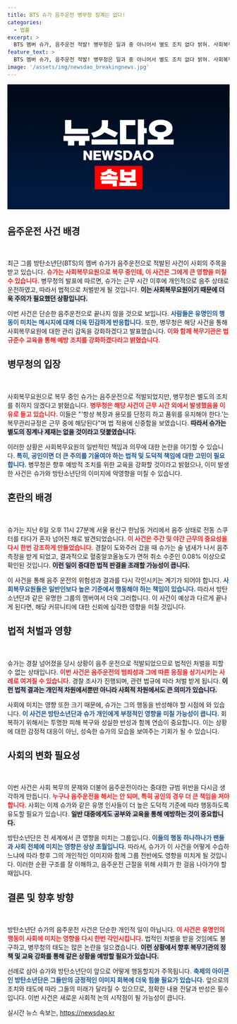 ```yaml
---
title: BTS 슈가 음주운전 병무청 징계는 없다!
categories:
  - 법률
excerpt: >
  BTS 멤버 슈가, 음주운전 적발! 병무청은 일과 중 아니어서 별도 조치 없다 밝혀. 사회복무요원 관리 강화 예고, 슈가의 향후 처벌은 어떻게 될까? 클릭하고 자세한 이야기를 확인하세요!
feature_text: >
  BTS 멤버 슈가, 음주운전 적발! 병무청은 일과 중 아니어서 별도 조치 없다 밝혀. 사회복무요원 관리 강화 예고, 슈가의 향후 처벌은 어떻게 될까? 클릭하고 자세한 이야기를 확인하세요!
image: '/assets/img/newsdao_breakingnews.jpg'
---
```


<p><img src="/assets/img/newsdao_breakingnews.jpg" alt="pcversion 속보" /></p>

<h2 data-ke-size="size26">음주운전 사건 배경</h2>

<p data-ke-size="size16">&nbsp;</p>

<p>최근 그룹 방탄소년단(BTS)의 멤버 슈가가 음주운전으로 적발된 사건이 사회의 주목을 받고 있습니다. <b><span style="color: #ee2323;">슈가는 사회복무요원으로 복무 중인데, 이 사건은 그에게 큰 영향을 미칠 수 있습니다.</span></b> 병무청의 발표에 따르면, 슈가는 근무 시간 이후에 개인적으로 음주 상태로 운전하였고, 따라서 법적으로 처벌받게 될 것입니다. <b><span style="background-color: #21538527;">이는 사회복무요원이기 때문에 더욱 주의가 필요했던 상황입니다.</span></b> </p>

<p>이번 사건은 단순한 음주운전으로 끝나지 않을 것으로 보입니다. <b><span style="color: #1a5490;">사람들은 유명인의 행동이 미치는 메시지에 대해 더욱 민감하게 반응합니다.</span></b> 또한, 병무청은 해당 사건을 통해 사회복무요원에 대한 관리 감독을 강화하겠다고 발표했습니다. <b><span style="color: #ee2323;">이와 함께 복무기관은 법규준수 교육을 통해 예방 조치를 강화하겠다라고 밝혔습니다.</span></b></p>

<h2 data-ke-size="size26">병무청의 입장</h2>

<p data-ke-size="size16">&nbsp;</p>

<p>사회복무요원으로 복무 중인 슈가는 음주운전으로 적발되었지만, 병무청은 별도의 조치를 취하지 않겠다고 밝혔습니다. <b><span style="color: #ee2323;">병무청은 해당 사건이 근무 시간 외에서 발생했음을 이유로 들고 있습니다.</span></b> 이들은 "'항상 복장과 용모를 단정히 하고 품위를 유지해야 한다.'는 복무관리규정은 근무 중에 해당된다"며 법 적용에 신중함을 보였습니다. <b><span style="background-color: #21538527;">따라서 슈가는 별도의 징계나 제재는 없을 것이라고 덧붙였습니다.</span></b> </p>

<p>이러한 상황은 사회복무요원의 일반적인 책임과 의무에 대한 논란을 야기할 수 있습니다. <b><span style="color: #1a5490;">특히, 공인이면 더 큰 주의를 기울여야 하는 법적 및 도덕적 책임에 대한 고민이 필요합니다.</span></b> 병무청은 향후 예방적 조치를 위한 교육을 강화할 것이라고 밝혔으나, 이미 발생한 사건은 슈가와 방탄소년단의 이미지에 악영향을 미칠 수 있습니다.</p>

<h2 data-ke-size="size26">혼란의 배경</h2>

<p data-ke-size="size16">&nbsp;</p>

<p>슈가는 지난 6일 오후 11시 27분께 서울 용산구 한남동 거리에서 음주 상태로 전동 스쿠터를 타다가 혼자 넘어진 채로 발견되었습니다. <b><span style="color: #ee2323;">이 사건은 주간 및 야간 근무의 중요성을 다시 한번 강조하게 만들었습니다.</span></b> 경찰이 도와주러 갔을 때 슈가는 술 냄새가 나서 음주 측정을 받게 되었고, 결과적으로 혈중알코올농도가 면허 취소 수준인 0.08% 이상으로 확인된 것입니다. <b><span style="background-color: #21538527;">이런 일이 중대한 법적 판결을 초래할 가능성이 큽니다.</span></b> </p>

<p>이 사건을 통해 음주 운전의 위험성과 결과를 다시 각인시키는 계기가 되어야 합니다. <b><span style="color: #1a5490;">사회복무요원들은 일반인보다 높은 기준에서 행동해야 하는 책임이 있습니다.</span></b> 따라서 방탄소년단과 같은 유명한 그룹의 멤버여서 더욱 그러합니다. 이 사건이 예상과 다르게 끝나게 된다면, 해당 커뮤니티에 대한 신뢰에 심각한 영향을 미칠 것입니다.</p>

<h2 data-ke-size="size26">법적 처벌과 영향</h2>

<p data-ke-size="size16">&nbsp;</p>

<p>슈가는 경찰 넘어졌을 당시 상황이 음주 운전으로 적발되었으므로 법적인 처벌을 피할 수 없는 상태입니다. <b><span style="color: #ee2323;">이번 사건은 음주운전의 범죄성과 그에 따른 응징을 상기시키는 사례로 여겨질 수 있습니다.</span></b> 경찰 조사가 진행되며, 관련 법규에 따라 처벌 받게 됩니다. <b><span style="background-color: #21538527;">이런 법적 결과는 개인적 차원에서뿐만 아니라 사회적 차원에서도 큰 의미가 있습니다.</span></b> </p>

<p>사회에 미치는 영향 또한 크기 때문에, 슈가는 그의 행동을 반성해야 할 시점에 와 있습니다. <b><span style="color: #1a5490;">이 사건은 방탄소년단과 슈가 개인에게 부정적인 영향을 미칠 가능성이 큽니다.</span></b> 회복하기 위해서는 투명한 피해 복구와 성실한 반성과 함께 연습이 중요합니다. 이는 상황에 대한 감정적 대응이 아닌, 성숙한 슈가의 모습을 보여주는 기회가 될 수 있습니다.</p>

<h2 data-ke-size="size26">사회의 변화 필요성</h2>

<p data-ke-size="size16">&nbsp;</p>

<p>이번 사건은 사회 복무의 문제와 더불어 음주운전이라는 중대한 규범 위반을 다시금 생각하게 만듭니다. <b><span style="color: #ee2323;">누구나 음주운전을 해서는 안 되며, 특히 공인의 경우 더 큰 책임을 져야 합니다.</span></b> 사회는 이제 슈가와 같은 유명 인사들이 더 높은 도덕적 기준에 따라 행동하도록 유도할 필요가 있습니다. <b><span style="background-color: #21538527;">일반 대중에게도 공부와 교육을 통해 예방하는 것이 중요합니다.</span></b></p>

<p>방탄소년단은 전 세계에서 큰 영향을 미치는 그룹입니다. <b><span style="color: #1a5490;">이들의 행동 하나하나가 팬들과 사회 전체에 미치는 영향은 상상 초월입니다.</span></b> 따라서, 슈가가 이 사건을 어떻게 수습하느냐에 따라 향후 그의 개인적인 이미지와 함께 그룹 전반에도 영향을 미치게 될 것입니다. 이러한 순환 구조를 잘 이해하고, 음주운전 근절을 위해 사회가 한 걸음 나아가야 할 때입니다.</p>

<h2 data-ke-size="size26">결론 및 향후 방향</h2>

<p data-ke-size="size16">&nbsp;</p>

<p>방탄소년단 슈가의 음주운전 사건은 단순한 개인적 일이 아닙니다. <b><span style="color: #ee2323;">이 사건은 유명인의 행동이 사회에 미치는 영향을 다시 한번 각인시킵니다.</span></b> 법적인 처벌을 받을 것임에도 불구하고, 병무청의 태도는 많은 논란을 일으켰습니다. <b><span style="background-color: #21538527;">이런 상황에서 향후 복무기관의 정책 및 교육 강화를 통해 같은 상황을 예방할 필요가 있습니다.</span></b> </p>

<p>선례로 삼아 슈가와 방탄소년단이 앞으로 어떻게 행동할지가 주목됩니다. <b><span style="color: #1a5490;">축제의 아이콘인 방탄소년단은 그들만의 긍정적인 이미지 회복에 더욱 힘쓸 필요가 있습니다.</span></b> 앞으로의 조치와 태도에 따라 그들의 미래가 달라질 수 있으므로, 정확한 내용 전달과 반성은 필수입니다. 이번 사건은 새로운 사회적 논의 시작점이 될 가능성이 큽니다.</p>
실시간 뉴스 속보는, <a href="https://newsdao.kr" rel="dofollow">https://newsdao.kr</a>


